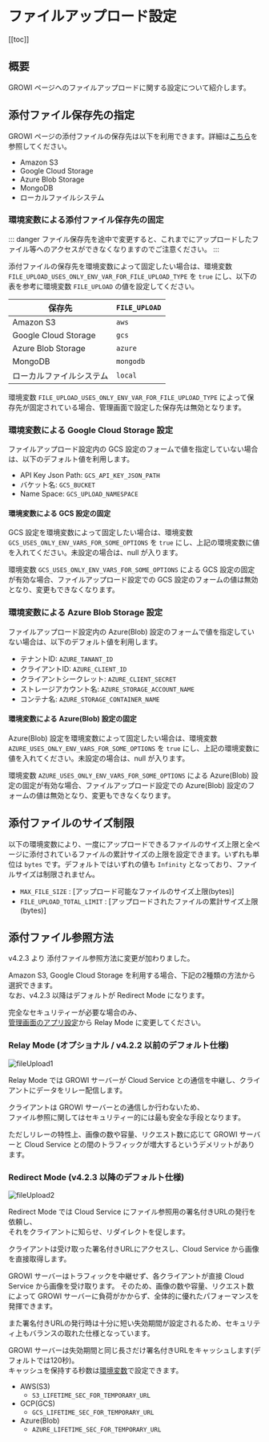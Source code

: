 # ファイルアップロード設定

[[toc]]

## 概要

GROWI ページへのファイルアップロードに関する設定について紹介します。

## 添付ファイル保存先の指定

GROWI ページの添付ファイルの保存先は以下を利用できます。詳細は[こちら](/ja/admin-guide/management-cookbook/app-settings.html#ファイルアップロード設定)を参照してください。

- Amazon S3
- Google Cloud Storage
- Azure Blob Storage
- MongoDB
- ローカルファイルシステム

### 環境変数による添付ファイル保存先の固定

::: danger
ファイル保存先を途中で変更すると、これまでにアップロードしたファイル等へのアクセスができなくなりますのでご注意ください。
:::

<!-- textlint-disable weseek/sentence-length -->
添付ファイルの保存先を環境変数によって固定したい場合は、環境変数 `FILE_UPLOAD_USES_ONLY_ENV_VAR_FOR_FILE_UPLOAD_TYPE` を `true` にし、以下の表を参考に環境変数 `FILE_UPLOAD` の値を設定してください。
<!-- textlint-enable weseek/sentence-length -->

| 保存先 | `FILE_UPLOAD` |
| --- | --- |
| Amazon S3 | `aws` |
| Google Cloud Storage | `gcs` |
| Azure Blob Storage | `azure` |
| MongoDB | `mongodb` |
| ローカルファイルシステム | `local` |

環境変数 `FILE_UPLOAD_USES_ONLY_ENV_VAR_FOR_FILE_UPLOAD_TYPE` によって保存先が固定されている場合、管理画面で設定した保存先は無効となります。

### 環境変数による Google Cloud Storage 設定

ファイルアップロード設定内の GCS 設定のフォームで値を指定していない場合は、以下のデフォルト値を利用します。

- API Key Json Path: `GCS_API_KEY_JSON_PATH`
- バケット名: `GCS_BUCKET`
- Name Space: `GCS_UPLOAD_NAMESPACE`

#### 環境変数による GCS 設定の固定

GCS 設定を環境変数によって固定したい場合は、環境変数 `GCS_USES_ONLY_ENV_VARS_FOR_SOME_OPTIONS` を `true` にし、上記の環境変数に値を入れてください。未設定の場合は、null が入ります。

<!-- textlint-disable weseek/sentence-length -->
環境変数 `GCS_USES_ONLY_ENV_VARS_FOR_SOME_OPTIONS` による GCS 設定の固定が有効な場合、ファイルアップロード設定での GCS 設定のフォームの値は無効となり、変更もできなくなります。
<!-- textlint-enable weseek/sentence-length -->

### 環境変数による Azure Blob Storage 設定

ファイルアップロード設定内の Azure(Blob) 設定のフォームで値を指定していない場合は、以下のデフォルト値を利用します。

- テナントID: `AZURE_TANANT_ID`
- クライアントID: `AZURE_CLIENT_ID`
- クライアントシークレット: `AZURE_CLIENT_SECRET`
- ストレージアカウント名: `AZURE_STORAGE_ACCOUNT_NAME`
- コンテナ名: `AZURE_STORAGE_CONTAINER_NAME`

#### 環境変数による Azure(Blob) 設定の固定

Azure(Blob) 設定を環境変数によって固定したい場合は、環境変数 `AZURE_USES_ONLY_ENV_VARS_FOR_SOME_OPTIONS` を `true` にし、上記の環境変数に値を入れてください。未設定の場合は、null が入ります。

<!-- textlint-disable weseek/sentence-length -->
環境変数 `AZURE_USES_ONLY_ENV_VARS_FOR_SOME_OPTIONS` による Azure(Blob) 設定の固定が有効な場合、ファイルアップロード設定での Azure(Blob) 設定のフォームの値は無効となり、変更もできなくなります。
<!-- textlint-enable weseek/sentence-length -->

## 添付ファイルのサイズ制限

以下の環境変数により、一度にアップロードできるファイルのサイズ上限と全ページに添付されているファイルの累計サイズの上限を設定できます。いずれも単位は `bytes` です。デフォルトではいずれの値も `Infinity` となっており、ファイルサイズは制限されません。

- `MAX_FILE_SIZE` : [アップロード可能なファイルのサイズ上限(bytes)]
- `FILE_UPLOAD_TOTAL_LIMIT` : [アップロードされたファイルの累計サイズ上限(bytes)]

## 添付ファイル参照方法

v4.2.3 より 添付ファイル参照方法に変更が加わりました。

Amazon S3, Google Cloud Storage を利用する場合、下記の2種類の方法から選択できます。  
なお、v4.2.3 以降はデフォルトが Redirect Mode になります。

完全なセキュリティーが必要な場合のみ、  
[管理画面のアプリ設定](/ja/admin-guide/management-cookbook/app-settings.html#ファイルアップロード設定)から
Relay Mode に変更してください。

### Relay Mode (オプショナル / v4.2.2 以前のデフォルト仕様)

<!-- https://dev.growi.org/5fd8424f2271ae00481ed2e8 -->
<img :src="$withBase('/assets/images/fileUpload1.png')" alt="fileUpload1">

Relay Mode では GROWI サーバーが Cloud Service との通信を中継し、クライアントにデータをリレー配信します。

クライアントは GROWI サーバーとの通信しか行わないため、  
ファイル参照に関してはセキュリティー的には最も安全な手段となります。

ただしリレーの特性上、画像の数や容量、リクエスト数に応じて GROWI サーバーと Cloud Service との間のトラフィックが増大するというデメリットがあります。

### Redirect Mode (v4.2.3 以降のデフォルト仕様)

<!-- https://dev.growi.org/5fd8424f2271ae00481ed2e8 -->
<img :src="$withBase('/assets/images/fileUpload2.png')" alt="fileUpload2">

Redirect Mode では Cloud Service にファイル参照用の署名付きURLの発行を依頼し、  
それをクライアントに知らせ、リダイレクトを促します。

クライアントは受け取った署名付きURLにアクセスし、Cloud Service から画像を直接取得します。

GROWI サーバーはトラフィックを中継せず、各クライアントが直接 Cloud Service から画像を受け取ります。
そのため、画像の数や容量、リクエスト数によって GROWI サーバーに負荷がかからず、全体的に優れたパフォーマンスを発揮できます。

また署名付きURLの発行時は十分に短い失効期間が設定されるため、セキュリティ上もバランスの取れた仕様となっています。

GROWI サーバーは失効期間と同じ長さだけ署名付きURLをキャッシュします(デフォルトでは120秒)。  
キャッシュを保持する秒数は[環境変数](/ja/admin-guide/admin-cookbook/env-vars.html)で設定できます。

- AWS(S3)
  - `S3_LIFETIME_SEC_FOR_TEMPORARY_URL`
- GCP(GCS)  
  - `GCS_LIFETIME_SEC_FOR_TEMPORARY_URL`
- Azure(Blob)
  - `AZURE_LIFETIME_SEC_FOR_TEMPORARY_URL`

